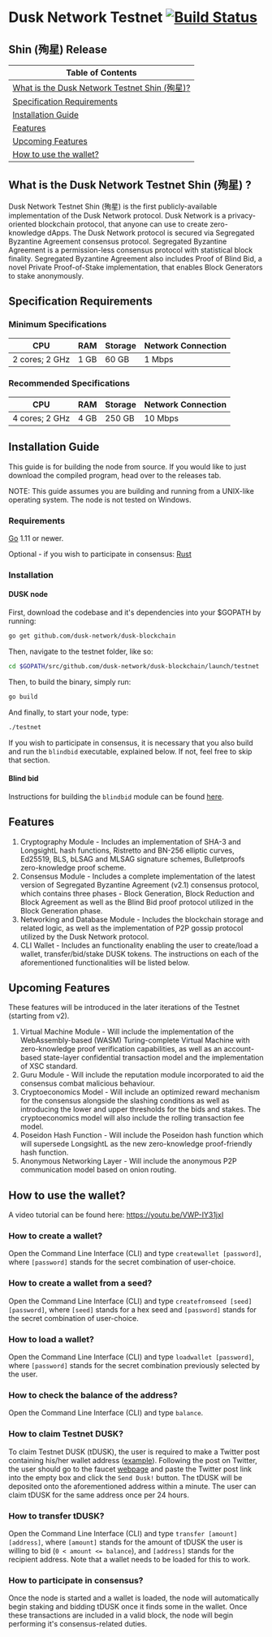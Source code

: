 # Dusk Network Testnet [![Build Status](https://travis-ci.org/dusk-network/dusk-blockchain.svg?branch=testnet)](https://travis-ci.com/dusk-network/dusk-blockchain)
## Shin (殉星) Release
|Table of Contents|
|---|
|[What is the Dusk Network Testnet Shin (殉星)?](#what-is-the-dusk-network-testnet-shin)|
|[Specification Requirements](#specification-requirements)|
|[Installation Guide](#installation-guide)|
|[Features](#features)|
|[Upcoming Features](#upcoming-features)|
|[How to use the wallet?](#how-to-use-the-wallet)|
## What is the Dusk Network Testnet Shin (殉星) ?
Dusk Network Testnet Shin (殉星) is the first publicly-available implementation of the Dusk Network protocol. Dusk Network is a privacy-oriented blockchain protocol, that anyone can use to create zero-knowledge dApps. The Dusk Network protocol is secured via Segregated Byzantine Agreement consensus protocol. Segregated Byzantine Agreement is a permission-less consensus protocol with statistical block finality. Segregated Byzantine Agreement also includes Proof of Blind Bid, a novel Private Proof-of-Stake implementation, that enables Block Generators to stake anonymously.
## Specification Requirements
### Minimum Specifications
| CPU | RAM | Storage | Network Connection |
|---|---|---|---|
|2 cores; 2 GHz| 1 GB | 60 GB | 1 Mbps |
### Recommended Specifications
| CPU | RAM | Storage | Network Connection |
|---|---|---|---|
|4 cores; 2 GHz| 4 GB | 250 GB | 10 Mbps |
## Installation Guide
This guide is for building the node from source. If you would like to just download the compiled program, head over to the releases tab. 

NOTE: This guide assumes you are building and running from a UNIX-like operating system. The node is not tested on Windows.

### Requirements
[Go](https://golang.org/) 1.11 or newer.

Optional - if you wish to participate in consensus: [Rust](https://www.rust-lang.org/tools/install)

### Installation 
#### DUSK node
First, download the codebase and it's dependencies into your $GOPATH by running:
```bash
go get github.com/dusk-network/dusk-blockchain
```
Then, navigate to the testnet folder, like so:
```bash
cd $GOPATH/src/github.com/dusk-network/dusk-blockchain/launch/testnet
```
Then, to build the binary, simply run:
```bash
go build
```

And finally, to start your node, type:
```bash
./testnet
```

If you wish to participate in consensus, it is necessary that you also build and run the `blindbid` executable, explained below. If not, feel free to skip that section.
#### Blind bid 
Instructions for building the `blindbid` module can be found [here](https://github.com/dusk-network/dusk-blindbidproof/blob/master/Readme.md#how-to-build).
## Features
1. Cryptography Module - Includes an implementation of SHA-3 and LongsightL hash functions, Ristretto and BN-256 elliptic curves, Ed25519, BLS, bLSAG and MLSAG signature schemes, Bulletproofs zero-knowledge proof scheme.
2. Consensus Module - Includes a complete implementation of the latest version of Segregated Byzantine Agreement (v2.1) consensus protocol, which contains three phases - Block Generation, Block Reduction and Block Agreement as well as the Blind Bid proof protocol utilized in the Block Generation phase.
3. Networking and Database Module - Includes the blockchain storage and related logic, as well as the implementation of P2P gossip protocol utilized by the Dusk Network protocol.
4. CLI Wallet - Includes an functionality enabling the user to create/load a wallet, transfer/bid/stake DUSK tokens. The instructions on each of the aforementioned functionalities will be listed below. 
## Upcoming Features
These features will be introduced in the later iterations of the Testnet (starting from v2).
1. Virtual Machine Module - Will include the implementation of the WebAssembly-based (WASM) Turing-complete Virtual Machine with zero-knowledge proof verification capabilities, as well as an account-based state-layer confidential transaction model and the implementation of XSC standard.
2. Guru Module - Will include the reputation module incorporated to aid the consensus combat malicious behaviour.
3. Cryptoeconomics Model - Will include an optimized reward mechanism for the consensus alongside the slashing conditions as well as introducing the lower and upper thresholds for the bids and stakes. The cryptoeconomics model will also include the rolling transaction fee model.
4. Poseidon Hash Function - Will include the Poseidon hash function which will supersede LongsightL as the new zero-knowledge proof-friendly hash function.
5. Anonymous Networking Layer - Will include the anonymous P2P communication model based on onion routing.
## How to use the wallet?
A video tutorial can be found here: https://youtu.be/VWP-IY31jxI
### How to create a wallet?
Open the Command Line Interface (CLI) and type `createwallet [password]`, where `[password]` stands for the secret combination of user-choice.
### How to create a wallet from a seed?
Open the Command Line Interface (CLI) and type `createfromseed [seed] [password]`, where `[seed]` stands for a hex seed and `[password]` stands for the secret combination of user-choice.
### How to load a wallet?
Open the Command Line Interface (CLI) and type `loadwallet [password]`, where `[password]` stands for the secret combination previously selected by the user.
### How to check the balance of the address?
Open the Command Line Interface (CLI) and type `balance`. 
### How to claim Testnet DUSK?
To claim Testnet DUSK (tDUSK), the user is required to make a Twitter post containing his/her wallet address ([example](https://twitter.com/ellie12496641/status/1147604746280361984)). Following the post on Twitter, the user should go to the faucet [webpage](https://faucet.dusk.network/) and paste the Twitter post link into the empty box and click the `Send Dusk!` button. The tDUSK will be deposited onto the aforementioned address within a minute. The user can claim tDUSK for the same address once per 24 hours.
### How to transfer tDUSK?
Open the Command Line Interface (CLI) and type `transfer [amount] [address]`, where `[amount]` stands for the amount of tDUSK the user is willing to bid (`0 < amount <= balance`), and `[address]` stands for the recipient address. Note that a wallet needs to be loaded for this to work.
### How to participate in consensus?
Once the node is started and a wallet is loaded, the node will automatically begin staking and bidding tDUSK once it finds some in the wallet. Once these transactions are included in a valid block, the node will begin performing it's consensus-related duties.
